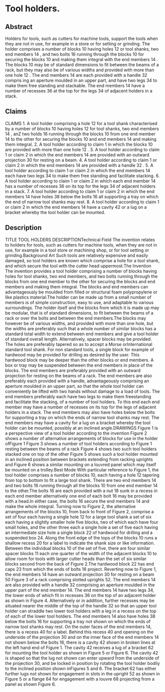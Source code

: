 # Tool holders.

## Abstract
Holders for tools, such as cutters for machine tools, support the tools when they are not in use, for example in a store or for setting or grinding. The holder comprises a number of blocks 10 having holes 12 or tool shanks, two end members 14 , and two bolts 16 running through the blocks 10 for securing the blocks 10 and making them integral with the end members 14 . The blocks 10 may be of standard dimensions to fit between the beams of a rack, but they may also be of various widths and provided with more than one hole 12 . The end members 14 are each provided with a handle 32 compris ing an aperture moulded in an upper part, and have two legs 34 to make them free standing and stackable. The end members 14 have a number of recesses 36 at the top for the legs 34 of adjacent holders in a stack.

## Claims
CLAIMS 1. A tool holder comprising a hole 12 for a tool shank characterised by a number of blocks 10 having holes 12 for tool shanks, two end members 14 , anZ two holds 16 running through the blocks 10 from one end member 14 to the other for securing the blocks 10 and end members 14 and making them integral. 2. A tool holder according to claim 1 in which the blocks 10 are provided with more than one hole 12 . 3. A tool holder according to claim 1 or claim 2 in which the end members 14 are provided with an outward projection 30 for resting on a beam. 4. A tool holder according to claim 1 or claim 2 in which the end members 14 are provided with a handle 32 . 5. A tool holder according to claim 1 or claim 2 in which the end members 14 each have two legs 34 to make them free standing and facilitate stacking. 6. A tool holder according to claim 1 or claim 2 in which each end member 14 has a number of recesses 36 on its top for the legs 34 of adjacent holders in a stack. 7. A tool holder according to claim 1 or claim 2 in which the end members 14 have holes 38 below the bolts 16 all supporting a tray on which the end of narrow tool shanks may rest. 8. A tool holder according to claim 1 or claim 2 in which the end members 14 have a cavity 42 or a lug on a bracket whereby the tool holder can be mounted.

## Description
TITLE TOOL HOLDERS DESCRIPTIONTechnical Field The invention relates to holders for tools, such as cutters for machine tools, when they are not in use, for example in a tool store or machining shop, or for tool setting or grinding.Background Art Such tools are relatively expensive and easily damaged, so tool holders are known which comprise a hole for a tool shank, and which secure the tool with the cutter head uppermost.The Invention The invention provides a tool holder comprising a number of blocks having holes for tool shanks, two end members, and two bolts running through the blocks from one end member to the other for securing the blocks and end members and making them integral. The blocks and end members can advantageously be moulded from filled or structural foam polypropylene or like plastics material.The holder can be made up from a small number of members is of simple construction, easy to use, and adaptable to various surroundings. The holder itself and the blocks from which it is made up may be modular, that is of standard dimensions, to fit between the beams of a rack or over the bolts and between the end members.The blocks may however be of various widths, and provided with more than one hole, but the widths are preferably such that a whole number of similar blocks has a standard total width to extend between end members and give a tool holder of standard overall length. Alternatively, spacer blocks may be provided. The holes are preferably tapered so as to accept a Morse orInternational standard tool shank. For non standard tools, a single block for example of hardwood may be provided for drilling as desired by the user. This hardwood block may be deeper than the other blocks or end members. A box or tray may be suspended between the end members in place of the blocks. The end members are preferably provided with an outward projection for resting on the beams of a rack. The end members are also preferably each provided with a handle, advantageously comprising an aperture moulded in an upper part, so that the whole tool holder can conveniently be lifted with two hands without damage to a load of tools. The end members preferably each have two legs to make them freestanding and facilitate the stacking, of a number of tool holders. To this end each end member may have a number of recesses on its top for the legs of adjacent holders in a stack. The end members may also have holes below the bolts for supporting a tray on which the ends of narrow tool shanks may rest. The end members may have a cavity for a lug on a bracket whereby the tool holder can be mounted, possibly at an inclined angle.DRAWINGS Figure 1 is a perspective view of a tool holder according to the invention Figure 2 shows a number of alternative arrangements of blocks for use in the holder ofFigure 1 Figure 3 shows a number of tool holders according to Figure 1 resting between the beams of a rack Figure 4 shows two such tool holders stacked one on top of the other Figure 5 shows such a tool holder mounted in an inclined position between brackets extending from racking uprights and Figure 6 shows a similar mounting on a louvred panel which may itself be mounted on a trolley.Best Mode With particular reference to Figure 1, the tool holder comprises a number of blocks 10, each having a hole 12 tapering from top to bottom to fit a large tool shank. There are two end members 14 and two bolts 16 running through all the blocks 10 from one end member 14 to the other.The bolts 16 are each provided with a nut 18 sunk in a recess in each end member alternatively one end of each bolt 16 may be provided with a head.In either case, the bolts 16 secure the end members 14 and make the whole integral. Turning now to Figure 2, the alternative arrangements of the blocks 10, from back to front of Figure 2, comprise a set of four each having a single hole 12 for a large tool shank a set of six each having a slightly smaller hole five blocks, two of which each have four small holes, and the other three each a single hole a set of five each having an intermediate size hole a single block 22 of hardwood for drilling and a suspended box 24. Along the front edge of the tops of the blocks 10 runs a shallow recess 20 for a label to indicate the shank size or like information. Between the individual blocks 10 of the set of five, there are four similar spacer blocks 11 each one quarter of the width of the adjacent blocks 10 to allow room for tools with larger cutter heads than the set of six similar blocks second from the back of Figure 2.The hardwood block 22 has end caps 23 from which the ends of bolts 16 project. Reverting now to Figure 1, the end members 14 have an outward projection 30 for resting on a beam 50 Figure 3 of a rack comprising slotted uprights 52. The end members 14 are also provided with a handle 32 comprising an aperture moulded in the upper part of the end member 14. The end members 14 have two legs 34, the lower ends of which fit in recesses 36 on the top of an adjacent holder as shown in Figure 4. Alternatively or in addition, further recesses may be situated nearer the middle of the top of the handle 32 so that an upper tool holder can straddle two lower tool holders with a leg in a recess on the top of each of the lower tool holders. The end members 14 also have holes 38 below the bolts 16 for supporting a tray not shown on which the ends of narrow tool shanks may rest. On the outer faces of the end members 14, there is a recess 40 for a label. Behind this recess 40 and opening on the underside of the projection 30 and on the inner face of the end members 14 not shown below the bolts 16, there is a cavity 42 shown in broken lines at the left hand end of Figure 1. The cavity 42 receives a lug of a bracket 62 for mounting the tool holder as shown in Figure 5 or Figure 6. The cavity 42 is shaped so that the lug not shown can enter upward from the underside of the projection 30, and be locked in position by rotating the tool holder bodily to the inclined position shown inFigures 5 and 6. The bracket 62 has either further lugs not shown for engagement in slots in the upright 52 as shown in Figure 5 or a flange 64 for engagement with a louvre 68 projecting from a panel as shown Figure 6.